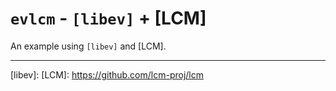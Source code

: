`evlcm` - `[libev]` + [LCM]
===========================

An example using `[libev]` and [LCM].


_____________

[libev]: 
[LCM]: https://github.com/lcm-proj/lcm
